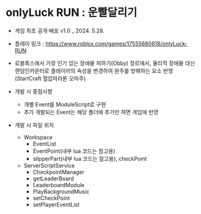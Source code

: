 # onlyLuck RUN : 운빨달리기

- 게임 최초 공개·배포 v1.0 _ 2024. 5.28.

- 플레이 링크 : https://www.roblox.com/games/17555680618/onlyLuck-RUN

- 로블록스에서 가장 인기 있는 장애물 피하기(Obby) 장르에서, 물리적 장애물 대신 랜덤인카운터로 플레이어의 속성을 변경하여 완주를 방해하는 요소 반영
  (StartCraft 혈압마라톤 오마주)

- 개발 시 중점사항
  - 개별 Event를 ModuleScript로 구현
  - 추가 개발되는 Event는 해당 폴더에 추가만 하면 게임에 반영

- 개발 시 파일 위치
  - Workspace
    - EventList
    - EventPoint(내부 lua 코드는 참고용)
    - slipperPart(내부 lua 코드는 참고용), checkPoint
  - ServerScriptService
     - CheckpointManager
     - getLeaderBoard
     - LeaderboardModule
     - PlayBackgroundMusic
     - setCheckPoint
     - setPlayerEventList
